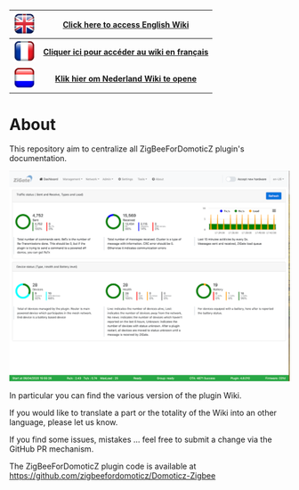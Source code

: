 
| <img src="Images/flag_uk.png" width="40" height="40"> | [__Click here to access English Wiki__](en-eng/Home.md)      |
|:------------:|:----------:|
| <img src="Images/flag_france.png" width="40" height="40">   | [__Cliquer ici pour accéder au wiki en français__](fr-fr/Home.md) |
| <img src="Images/flag_netherlands.png" width="40" height="40">     | [__Klik hier om Nederland Wiki te opene__](nl-dut/Home.md) |

# About

This repository aim to centralize all ZigBeeForDomoticZ plugin's documentation.

![Dashboard](Images/Dashboard.png)

In particular you can find the various version of the plugin Wiki.

If you would like to translate a part or the totality of the Wiki into an other language, please let us know.

If you find some issues, mistakes ... feel free to submit a change via the GitHub PR mechanism.

The ZigBeeForDomoticZ plugin code is available at https://github.com/zigbeefordomoticz/Domoticz-Zigbee
